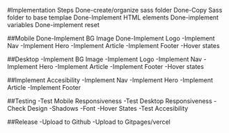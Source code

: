 #Implementation Steps
Done-create/organize sass folder
Done-Copy Sass folder to base templae
Done-Implement HTML elements
Done-implement variables
Done-implement reset

##Mobile
Done-Implement BG Image
Done-Implement Logo
-Implement Nav
-Implement Hero
-Implement Article
-Implement Footer
-Hover states

##Desktop
-Implement BG Image
-Implement Logo
-Implement Nav
-Implement Hero
-Implement Article
-Implement Footer
-Hover states


##Implement Accesibility
-Implement Nav
-Implement Hero
-Implement Article
-Implement Footer


##Testing
-Test Mobile Responsiveness
-Test Desktop Responsiveness
-Check Design
  -Shadows
  -Font
  -Hover States
-Test Accesibility

##Release
  -Upload to Github
  -Upload to Gitpages/vercel

